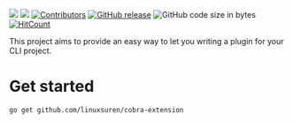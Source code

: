 [![](https://goreportcard.com/badge/linuxsuren/cobra-extension)](https://goreportcard.com/report/linuxsuren/cobra-extension)
[![](http://img.shields.io/badge/godoc-reference-5272B4.svg?style=flat-square)](https://godoc.org/github.com/linuxsuren/cobra-extension)
[![Contributors](https://img.shields.io/github/contributors/linuxsuren/cobra-extension.svg)](https://github.com/linuxsuren/cobra-extension/graphs/contributors)
[![GitHub release](https://img.shields.io/github/release/linuxsuren/cobra-extension.svg?label=release)](https://github.com/linuxsuren/cobra-extension/releases/latest)
![GitHub code size in bytes](https://img.shields.io/github/languages/code-size/linuxsuren/cobra-extension)
[![HitCount](http://hits.dwyl.com/linuxsuren/cobra-extension.svg)](http://hits.dwyl.com/linuxsuren/cobra-extension)

This project aims to provide an easy way to let you writing a plugin for your CLI project.

# Get started

`go get github.com/linuxsuren/cobra-extension`
